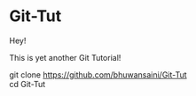 # Git-Tut

Hey!

This is yet another Git Tutorial!

git clone https://github.com/bhuwansaini/Git-Tut  
cd Git-Tut
